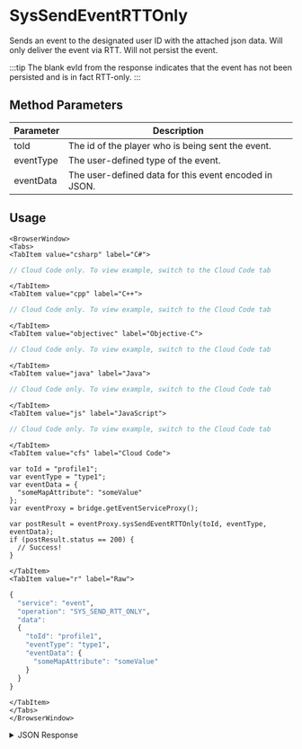 # SysSendEventRTTOnly

Sends an event to the designated user ID with the attached json data. Will only deliver the event via RTT. Will not persist the event.

:::tip
The blank evId from the response indicates that the event has not been persisted and is in fact RTT-only.
:::

<PartialServop service_name="event" operation_name="SYS_SEND_RTT_ONLY" />

## Method Parameters
Parameter | Description
--------- | -----------
toId | The id of the player who is being sent the event.
eventType | The user-defined type of the event.
eventData | The user-defined data for this event encoded in JSON.

## Usage

```mdx-code-block
<BrowserWindow>
<Tabs>
<TabItem value="csharp" label="C#">
```

```csharp
// Cloud Code only. To view example, switch to the Cloud Code tab
```

```mdx-code-block
</TabItem>
<TabItem value="cpp" label="C++">
```

```cpp
// Cloud Code only. To view example, switch to the Cloud Code tab
```

```mdx-code-block
</TabItem>
<TabItem value="objectivec" label="Objective-C">
```

```objectivec
// Cloud Code only. To view example, switch to the Cloud Code tab
```

```mdx-code-block
</TabItem>
<TabItem value="java" label="Java">
```

```java
// Cloud Code only. To view example, switch to the Cloud Code tab
```

```mdx-code-block
</TabItem>
<TabItem value="js" label="JavaScript">
```

```javascript
// Cloud Code only. To view example, switch to the Cloud Code tab
```

```mdx-code-block
</TabItem>
<TabItem value="cfs" label="Cloud Code">
```

```cfscript
var toId = "profile1";
var eventType = "type1";
var eventData = {
  "someMapAttribute": "someValue"
};
var eventProxy = bridge.getEventServiceProxy();

var postResult = eventProxy.sysSendEventRTTOnly(toId, eventType, eventData);
if (postResult.status == 200) {
  // Success!
}
```

```mdx-code-block
</TabItem>
<TabItem value="r" label="Raw">
```

```r
{
  "service": "event",
  "operation": "SYS_SEND_RTT_ONLY",
  "data":
  {
    "toId": "profile1",
    "eventType": "type1",
    "eventData": {
      "someMapAttribute": "someValue"
    }
  }
}
```

```mdx-code-block
</TabItem>
</Tabs>
</BrowserWindow>
```

<details>
<summary>JSON Response</summary>

```json
{
  "data": {
    "evId": ""
  },
  "status": 200
}
```
</details>

